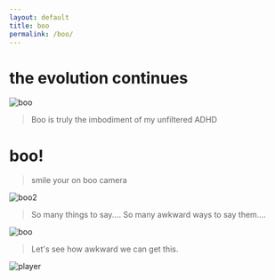 ```yaml
---
layout: default
title: boo
permalink: /boo/
---
```

# the evolution continues
![boo](http://mizioko.github.io/images/boonov.png)
>Boo is truly the imbodiment of my unfiltered ADHD


# boo!
>smile your on boo camera


![boo2](http://mizioko.github.io/images/boo22.png)

>So many things to say....
>So many awkward ways to say them....

![boo](http://mizioko.github.io/images/boolizzard.jpg)


>Let's see how awkward we can get this.


![player](http://mizioko.github.io/images/gifs/Adobe_20170827_145209.jpg)
